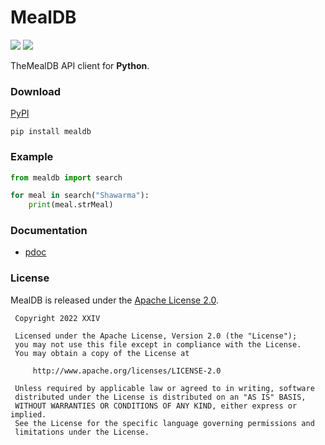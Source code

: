 # MealDB

[![](https://img.shields.io/github/v/tag/thexxiv/mealdb-py?label=version)](https://github.com/thexxiv/mealdb-py/releases/latest) [![](https://img.shields.io/github/license/thexxiv/mealdb-py)](https://github.com/thexxiv/mealdb-py/blob/main/LICENSE)

TheMealDB API client for **Python**.

### Download
[PyPI](https://pypi.org/project/mealdb/)

```
pip install mealdb
```

### Example

```py
from mealdb import search

for meal in search("Shawarma"):
    print(meal.strMeal)
```

### Documentation

* [pdoc](https://thexxiv.github.io/mealdb-py)

### License

MealDB is released under the [Apache License 2.0](https://github.com/thexxiv/mealdb-py/blob/main/LICENSE).

```
 Copyright 2022 XXIV

 Licensed under the Apache License, Version 2.0 (the "License");
 you may not use this file except in compliance with the License.
 You may obtain a copy of the License at

     http://www.apache.org/licenses/LICENSE-2.0

 Unless required by applicable law or agreed to in writing, software
 distributed under the License is distributed on an "AS IS" BASIS,
 WITHOUT WARRANTIES OR CONDITIONS OF ANY KIND, either express or implied.
 See the License for the specific language governing permissions and
 limitations under the License.
```